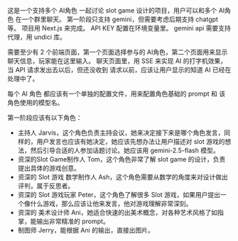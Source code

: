 这是一个支持多个 AI角色 一起讨论 slot game 设计的项目，用户可以和多个 AI角色 在一个群里聊天。
第一阶段只支持 gemini，但需要考虑后期支持 chatgpt 等。
项目用 Next.js 来完成。
API KEY 配置在环境变量里。
gemini api 需要支持代理，用 undici 库。

需要至少有 2 个前端页面，第一个页面选择参与的 AI角色，第二个页面用来显示聊天信息，玩家能在这里输入。
聊天页面里，用 SSE 来实现 AI 的打字机效果，当 API 请求发出去以后，但还没收到 请求以前，应该让用户显示的知道 AI 已经在处理中了。

每个 AI 角色 都应该有一个单独的配置文件，用来配置角色基础的 prompt 和 该角色使用的模型名。

第一阶段应该有以下角色：

- 主持人 Jarvis，这个角色负责主持会议，她来决定接下来是哪个角色发言，同样的，用户发言也应该有她决定，她应该先想办法让用户描述对 slot 游戏的想法，然后引导合适的人参加话题讨论。她应该用 gemini-2.5-flash 模型。
- 资深的Slot Game制作人 Tom，这个角色非常了解 slot game 的设计，负责提出具体的游戏创意。
- 资深的 Slot 游戏 数学制作人 Ash，这个角色需要从数学的角度来对设计做出评判，属于反思者。
- 资深的 Slot 游戏玩家 Peter，这个角色了解很多 Slot 游戏，如果用户提出一个像什么游戏，那么应该让他来发言，他对游戏理解非常深刻。
- 资深的 美术设计师 Ani，她适合快速的出美术概念，对各种艺术风格了如指掌，能输出非常精准的 prompt。
- 制图师 Jerry，能根据 Ani 的输出，直接出图片。
